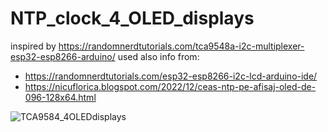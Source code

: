 # NTP_clock_4_OLED_displays
inspired by https://randomnerdtutorials.com/tca9548a-i2c-multiplexer-esp32-esp8266-arduino/
used also info from:
- https://randomnerdtutorials.com/esp32-esp8266-i2c-lcd-arduino-ide/
- https://nicuflorica.blogspot.com/2022/12/ceas-ntp-pe-afisaj-oled-de-096-128x64.html

![TCA9584_4OLEDdisplays](https://i0.wp.com/randomnerdtutorials.com/wp-content/uploads/2021/07/multiple-OLED-displays-TCA9548A-I2C-Multiplexer.jpg?resize=1024%2C898&quality=100&strip=all&ssl=1)
